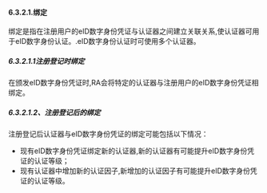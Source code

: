 #### 6.3.2.1.绑定

绑定是指在注册用户的eID数字身份凭证与认证器之间建立关联关系,使认证器可用于eID数字身份认证。.eID数字身份认证时可使用多个认证器。

##### 6.3.2.1.1注册登记时绑定

在颁发eID数字身份凭证时,RA会将特定的认证器与注册用户的eID数字身份凭证相绑定。

##### 6.3.2.1.2、注册登记后的绑定

注册登记后认证器与eID数字身份凭证的绑定可能包括以下情况：

* 现有eID数字身份凭证绑定新的认证器,新的认证器有可能提升eID数字身份凭证的认证等级；
* 现有认证器中增加新的认证因子,新增加的认证因子有可能提升eID数字身份凭证的认证等级。



